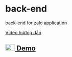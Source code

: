 # back-end
back-end for zalo application

[Video hướng dẫn](https://youtu.be/Qm-DfIGGD0Q)

## <a href="https://www.youtube.com/watch?v=kCj-w_LP-O0">  <img src="https://upload.wikimedia.org/wikipedia/commons/4/42/YouTube_icon_%282013-2017%29.png" alt="YouTube" width="30" height="20"> Demo</a>
